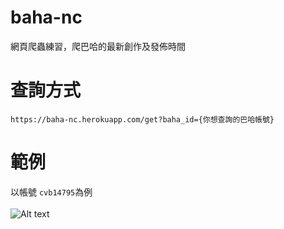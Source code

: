 # baha-nc
網頁爬蟲練習，爬巴哈的最新創作及發佈時間

# 查詢方式
    https://baha-nc.herokuapp.com/get?baha_id={你想查詢的巴哈帳號}
    
# 範例
以帳號 `cvb14795`為例
<br/><br/>
![Alt text](https://baha-nc.herokuapp.com/get?baha_id=cvb14795)
